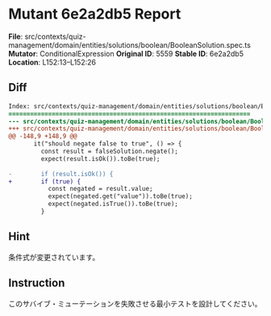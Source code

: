 # Mutant 6e2a2db5 Report

**File**: src/contexts/quiz-management/domain/entities/solutions/boolean/BooleanSolution.spec.ts
**Mutator**: ConditionalExpression
**Original ID**: 5559
**Stable ID**: 6e2a2db5
**Location**: L152:13–L152:26

## Diff

```diff
Index: src/contexts/quiz-management/domain/entities/solutions/boolean/BooleanSolution.spec.ts
===================================================================
--- src/contexts/quiz-management/domain/entities/solutions/boolean/BooleanSolution.spec.ts	original
+++ src/contexts/quiz-management/domain/entities/solutions/boolean/BooleanSolution.spec.ts	mutated #5559
@@ -148,9 +148,9 @@
       it("should negate false to true", () => {
         const result = falseSolution.negate();
         expect(result.isOk()).toBe(true);
 
-        if (result.isOk()) {
+        if (true) {
           const negated = result.value;
           expect(negated.get("value")).toBe(true);
           expect(negated.isTrue()).toBe(true);
         }
```

## Hint

条件式が変更されています。

## Instruction

このサバイブ・ミューテーションを失敗させる最小テストを設計してください。
